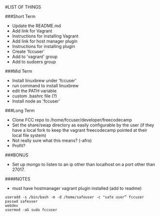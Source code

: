 #LIST OF THINGS

###Short Term
- Update the README.md
 - Add link for Vagrant
  - Instructions for installing Vagrant
 - Add link for host manager plugin
  - Instructions for installing plugin
- Create 'fccuser'
 - Add to 'vagrant' group
 - Add to sudoers group

###Mid Term
- Install linuxbrew under 'fccuser'
 - run command to install linuxbrew
 - edit the PATH variable
  - custom .bashrc file (?)
- Install node as 'fccuser'

###Long Term
- Clone FCC repo to /home/fccuser/developer/freecodecamp
- Set the share/swap directory as easily configurable by the user (if they have a local fork to keep the vagrant freecodecamp pointed at their local file system)
 - Not really sure what this means? (-afro)
- Profit?

###BONUS
- Set up mongo to listen to an ip other than localhost on a port other than 27017.

####NOTES
- must have hostmanager vagrant plugin installed (add to readme)

```
useradd -s /bin/bash -m -d /home/safeuser -c "safe user” fccuser
passwd safeuser
webdev
usermod -aG sudo fccuser
```